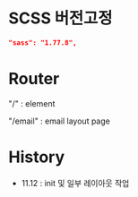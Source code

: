 # SCSS 버전고정

```json
"sass": "1.77.8",
```

# Router

"/" : element

"/email" : email layout page

# History

- 11.12 : init 및 일부 레이아웃 작업
